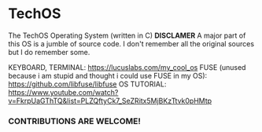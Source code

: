 # TechOS
The TechOS Operating System (written in C)
**DISCLAMER** A major part of this OS is a jumble of source code. I don't remember all the original sources but I do remember some.

KEYBOARD, TERMINAL: https://lucuslabs.com/my_cool_os
FUSE (unused because i am stupid and thought i could use FUSE in my OS): https://github.com/libfuse/libfuse
OS TUTORIAL: https://www.youtube.com/watch?v=FkrpUaGThTQ&list=PLZQftyCk7_SeZRitx5MjBKzTtvk0pHMtp

### CONTRIBUTIONS ARE WELCOME!
